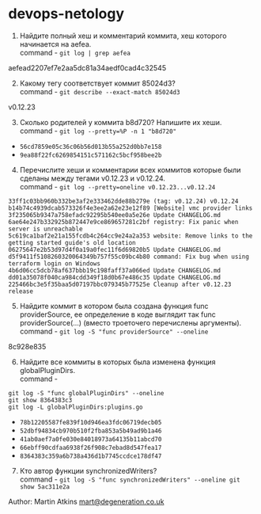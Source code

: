 # devops-netology

1. Найдите полный хеш и комментарий коммита, хеш которого начинается на aefea.  
command - `git log | grep aefea`

aefead2207ef7e2aa5dc81a34aedf0cad4c32545

2. Какому тегу соответствует коммит 85024d3?  
command - `git describe --exact-match 85024d3`

v0.12.23

3. Сколько родителей у коммита b8d720? Напишите их хеши.  
command - `git log --pretty=%P -n 1 "b8d720"`

* `56cd7859e05c36c06b56d013b55a252d0bb7e158`
* `9ea88f22fc6269854151c571162c5bcf958bee2b`

4. Перечислите хеши и комментарии всех коммитов которые были сделаны между тегами v0.12.23 и v0.12.24.  
command - `git log --pretty=oneline v0.12.23...v0.12.24`

```
33ff1c03bb960b332be3af2e333462dde88b279e (tag: v0.12.24) v0.12.24
b14b74c4939dcab573326f4e3ee2a62e23e12f89 [Website] vmc provider links
3f235065b9347a758efadc92295b540ee0a5e26e Update CHANGELOG.md
6ae64e247b332925b872447e9ce869657281c2bf registry: Fix panic when server is unreachable
5c619ca1baf2e21a155fcdb4c264cc9e24a2a353 website: Remove links to the getting started guide's old location
06275647e2b53d97d4f0a19a0fec11f6d69820b5 Update CHANGELOG.md
d5f9411f5108260320064349b757f55c09bc4b80 command: Fix bug when using terraform login on Windows
4b6d06cc5dcb78af637bbb19c198faff37a066ed Update CHANGELOG.md
dd01a35078f040ca984cdd349f18d0b67e486c35 Update CHANGELOG.md
225466bc3e5f35baa5d07197bbc079345b77525e Cleanup after v0.12.23 release
```

5. Найдите коммит в котором была создана функция func providerSource, ее определение в коде выглядит так func providerSource(...) (вместо троеточего перечислены аргументы).  
command - `git log -S "func providerSource" --oneline`

8c928e835

6. Найдите все коммиты в которых была изменена функция globalPluginDirs.  
command - 
```
git log -S "func globalPluginDirs" --oneline
git show 8364383c3
git log -L globalPluginDirs:plugins.go
```


* `78b12205587fe839f10d946ea3fdc06719decb05`
* `52dbf94834cb970b510f2fba853a5b49ad9b1a46`
* `41ab0aef7a0fe030e84018973a64135b11abcd70`
* `66ebff90cdfaa6938f26f908c7ebad8d547fea17`
* `8364383c359a6b738a436d1b7745ccdce178df47`

7. Кто автор функции synchronizedWriters?  
command - ```git log -S "func synchronizedWriters" --oneline
git show 5ac311e2a```

Author: Martin Atkins <mart@degeneration.co.uk>
